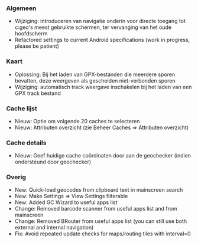### Algemeen
- Wijziging: introduceren van navigatie onderin voor directe toegang tot c:geo's meest gebruikte schermen, ter vervanging van het oude hoofdscherm
- Refactored settings to current Android specifications (work in progress, please be patient)

### Kaart
- Oplossing: Bij het laden van GPX-bestanden die meerdere sporen bevatten, deze weergeven als gescheiden niet-verbonden sporen
- Wijziging: automatisch track weergave inschakelen bij het laden van een GPX track bestand

### Cache lijst
- Nieuw: Optie om volgende 20 caches te selecteren
- Nieuw: Attributen overzicht (zie Beheer Caches => Attributen overzicht)

### Cache details
- Nieuw: Geef huidige cache coördinaten door aan de geochecker (indien ondersteund door geochecker)

### Overig
- New: Quick-load geocodes from clipboard text in mainscreen search
- New: Make Settings => View Settings filterable
- New: Added GC Wizard to useful apps list
- Change: Removed barcode scanner from useful apps list and from mainscreen
- Change: Removed BRouter from useful apps list (you can still use both external and internal navigation)
- Fix: Avoid repeated update checks for maps/routing tiles with interval=0
